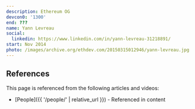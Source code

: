 ```yaml
---
description: Ethereum OG
devcon0: '1300'
end: ???
name: Yann Levreau
social:
  linkedin: https://www.linkedin.com/in/yann-levreau-31218891/
start: Nov 2014
photo: /images/archive.org/ethdev.com/20150315012946/yann-levreau.jpg
---
```



## References

This page is referenced from the following articles and videos:

- [People]({{ '/people/' | relative_url }}) - Referenced in content